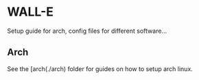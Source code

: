 # WALL-E
Setup guide for arch, config files for different software...

## Arch
See the [arch(./arch) folder for guides on how to setup arch linux.
